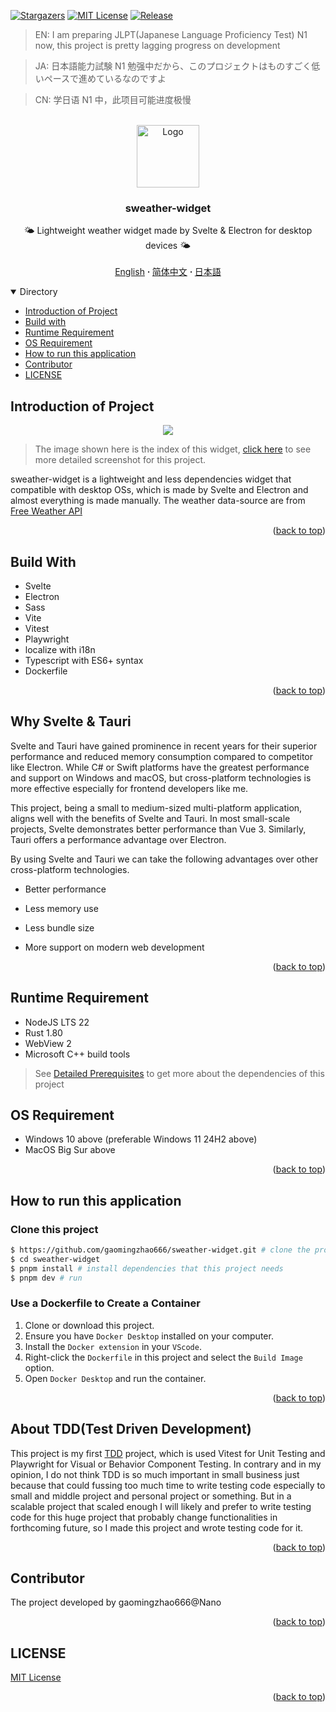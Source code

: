 <a name="readme-top"></a>

[![Stargazers][stars-shield]][stars-url]
[![MIT License][license-shield]][license-url]
[![Release][release-shield]][release-url]

> EN: I am preparing JLPT(Japanese Language Proficiency Test) N1 now, this project is pretty lagging progress on development

> JA: 日本語能力試験 N1 勉强中だから、このプロジェクトはものすごく低いペースで進めているなのですよ

> CN: 学日语 N1 中，此项目可能进度极慢

<!-- PROJECT LOGO -->
<br />
<div align="center">
  <a href="https://github.com/gaomingzhao666/sweather-widget">
    <img src="/static/favicon.ico" alt="Logo" width="100" height="100">
  </a>

  <h3 align="center">sweather-widget</h3>

  <p align="center">
    🌤 Lightweight weather widget made by Svelte & Electron for desktop devices 🌤
    <br />
    <br />
    <a href="https://github.com/gaomingzhao666/nano-portfolio/blob/master/README.md">English</a>
      <strong> · </strong>
    <a href="https://github.com/gaomingzhao666/nano-portfolio/blob/master/README-CN.md">简体中文</a>
      <strong> · </strong>
    <a href="https://github.com/gaomingzhao666/nano-portfolio/blob/master/README-JP.md">日本語</a>
  </p>
</div>

<!-- TABLE OF CONTENTS -->
<details open>
  <summary>Directory</summary>
  <ul>
    <li><a href="#introduction-of-project">Introduction of Project</a></li>
    <li><a href="#build-with">Build with</a></li>
    <li><a href="#Runtime-requirement">Runtime Requirement</a></li>
    <li><a href="#os-requirement">OS Requirement</a></li>
    <li><a href="#how-to-run-this-application">How to run this application</a></li>
    <li><a href="#contributor">Contributor</a></li>
    <li><a href="#license">LICENSE</a></li>
  </ul>
</details>

<!-- ABOUT THE PROJECT -->

## Introduction of Project

<!-- IMAGE OF PROJECT -->

<p align="center">
    <img src="/SCREENSHOT/about-mockup.png">
</p>

> The image shown here is the index of this widget, [click here](https://github.com/gaomingzhao666/nano-portfolio/tree/main/SCREENSHOT) to see more detailed screenshot for this project.

sweather-widget is a lightweight and less dependencies widget that compatible with desktop OSs, which is made by Svelte and Electron and almost everything is made manually. The weather data-source are from [Free Weather API](https://www.weatherapi.com/)

<p align="right">(<a href="#readme-top">back to top</a>)</p>

## Build With

- Svelte
- Electron
- Sass
- Vite
- Vitest
- Playwright
- localize with i18n
- Typescript with ES6+ syntax
- Dockerfile

<p align="right">(<a href="#readme-top">back to top</a>)</p>

## Why Svelte & Tauri

Svelte and Tauri have gained prominence in recent years for their superior performance and reduced memory consumption compared to competitor like Electron. While C# or Swift platforms have the greatest performance and support on Windows and macOS, but cross-platform technologies is more effective especially for frontend developers like me.

This project, being a small to medium-sized multi-platform application, aligns well with the benefits of Svelte and Tauri. In most small-scale projects, Svelte demonstrates better performance than Vue 3. Similarly, Tauri offers a performance advantage over Electron.

By using Svelte and Tauri we can take the following advantages over other cross-platform technologies.

- Better performance

- Less memory use

- Less bundle size

- More support on modern web development

<p align="right">(<a href="#readme-top">back to top</a>)</p>

<!-- GETTING STARTED -->

## Runtime Requirement

- NodeJS LTS 22
- Rust 1.80
- WebView 2
- Microsoft C++ build tools

> See [Detailed Prerequisites](https://v2.tauri.app/start/prerequisites/) to get more about the dependencies of this project

## OS Requirement

- Windows 10 above (preferable Windows 11 24H2 above)
- MacOS Big Sur above

<p align="right">(<a href="#readme-top">back to top</a>)</p>

## How to run this application

### Clone this project

```sh
$ https://github.com/gaomingzhao666/sweather-widget.git # clone the project
$ cd sweather-widget
$ pnpm install # install dependencies that this project needs
$ pnpm dev # run
```

### Use a Dockerfile to Create a Container

1. Clone or download this project.
2. Ensure you have `Docker Desktop` installed on your computer.
3. Install the `Docker extension` in your `VScode`.
4. Right-click the `Dockerfile` in this project and select the `Build Image` option.
5. Open `Docker Desktop` and run the container.

<p align="right">(<a href="#readme-top">back to top</a>)</p>

## About TDD(Test Driven Development)

This project is my first [TDD](https://en.wikipedia.org/wiki/Test-driven_development) project, which is used Vitest for Unit Testing and Playwright for Visual or Behavior Component Testing. In contrary and in my opinion, I do not think TDD is so much important in small business just because that could fussing too much time to write testing code especially to small and middle project and personal project or something. But in a scalable project that scaled enough I will likely and prefer to write testing code for this huge project that probably change functionalities in forthcoming future, so I made this project and wrote testing code for it.

<p align="right">(<a href="#readme-top">back to top</a>)</p>

## Contributor

The project developed by gaomingzhao666@Nano

<p align="right">(<a href="#readme-top">back to top</a>)</p>

<!-- LICENSE -->

## LICENSE

[MIT License](https://github.com/gaomingzhao666/sweather-widget/blob/main/LICENSE)

<p align="right">(<a href="#readme-top">back to top</a>)</p>

[stars-shield]: https://img.shields.io/github/stars/gaomingzhao666/sweather-widget?style=for-the-badge
[stars-url]: https://github.com/gaomingzhao666/sweather-widget/stargazers
[license-shield]: https://img.shields.io/badge/license-MIT-green?style=for-the-badge
[license-url]: https://github.com/gaomingzhao666/sweather-widget/blob/main/LICENSE
[release-shield]: https://img.shields.io/github/v/release/gaomingzhao666/sweather-widget?style=for-the-badge
[release-url]: https://github.com/gaomingzhao666/sweather-widget/releases
